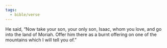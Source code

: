 ```yaml
---
tags:
  - bible/verse
---
```

He said, “Now take your son, your only son, Isaac, whom you love, and go into the land of Moriah. Offer him there as a burnt offering on one of the mountains which I will tell you of.”